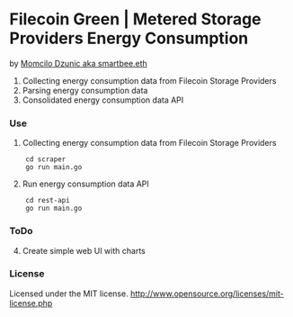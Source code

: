 # Filecoin Green | Metered Storage Providers Energy Consumption
by [Momcilo Dzunic aka smartbee.eth](https://twitter.com/mdzunic)

1. Collecting energy consumption data from Filecoin Storage Providers
2. Parsing energy consumption data
3. Consolidated energy consumption data API

### Use

1. Collecting energy consumption data from Filecoin Storage Providers
```
    cd scraper
    go run main.go
```
2. Run energy consumption data API
```
    cd rest-api
    go run main.go
```
### ToDo

4. Create simple web UI with charts

### License
Licensed under the MIT license.
http://www.opensource.org/licenses/mit-license.php
